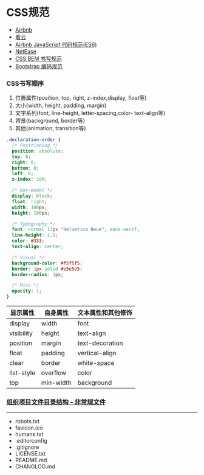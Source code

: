 # CSS规范

- [Airbnb](https://github.com/airbnb/javascript)
- [看云](https://www.kancloud.cn/kancloud/javascript-style-guide)
- [Airbnb JavaScript 代码规范(ES6)](https://www.kancloud.cn/kancloud/javascript-style-guide/43119)
- [NetEase](http://nec.netease.com/standard/css-practice.html)
- [CSS BEM 书写规范](https://github.com/Tencent/tmt-workflow/wiki)
- [Bootstrap 编码规范](https://codeguide.bootcss.com)

### CSS书写顺序
  
1. 位置属性(position, top, right, z-index,display, float等)  
2. 大小(width, height, padding, margin)  
3. 文字系列(font, line-height, letter-spacing,color- text-align等)  
4. 背景(background, border等)  
5. 其他(animation, transition等)  

```css
.declaration-order {
  /* Positioning */
  position: absolute;
  top: 0;
  right: 0;
  bottom: 0;
  left: 0;
  z-index: 100;

  /* Box-model */
  display: block;
  float: right;
  width: 100px;
  height: 100px;

  /* Typography */
  font: normal 13px "Helvetica Neue", sans-serif;
  line-height: 1.5;
  color: #333;
  text-align: center;

  /* Visual */
  background-color: #f5f5f5;
  border: 1px solid #e5e5e5;
  border-radius: 3px;

  /* Misc */
  opacity: 1;
}
``` 

显示属性 | 自身属性 | 文本属性和其他修饰
|---|---|---
display | width | font
visibility  | height | text-align
position | margin | text-decoration
float | padding | vertical-align
clear | border | white-space
list-style | overflow | color
top | min-width | background



### [组织项目文件目录结构 – 非常规文件](https://www.jianshu.com/p/3a7bcfdff060)

---------

- robots.txt
- favicon.ico
- humans.txt
- .editorconfig
- .gitignore
- LICENSE.txt
- README.md
- CHANGLOG.md

[^CSS规范 - 最佳实践 - 恋空一译]: https://mrlhz.github.io/2018/10/20/css-practice/